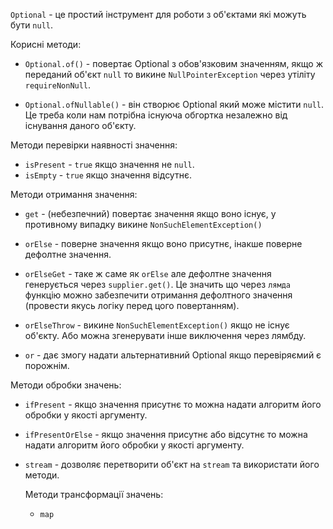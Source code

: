 `Optional` - це простий інструмент для роботи з об'єктами які можуть бути `null`.

Корисні методи:
- `Optional.of()` - повертає Optional з обов'язковим значенням, якщо ж переданий об'єкт `null` то викине `NullPointerException` через утіліту `requireNonNull`.
  >
- `Optional.ofNullable()` - він створює Optional який може містити `null`. Це треба коли нам потрібна існуюча обгортка незалежно від існування даного об'єкту.

Методи перевірки наявності значення:
- `isPresent` - `true` якщо значення не `null`.
- `isEmpty` - `true` якщо значення відсутнє.

Методи отримання значення:
- `get` - (небезпечний) повертає значення якщо воно існує, у противному випадку викине `NonSuchElementException()`
  >
- `orElse` - поверне значення якщо воно присутнє, інакше поверне дефолтне значення.
  >
- `orElseGet` - таке ж саме як `orElse` але дефолтне значення генерується через `supplier.get()`. Це значить що через `лямда` функцію можно забезпечити отримання дефолтного значення (провести якусь логіку перед цого повертанням).
  >
- `orElseThrow` - викине `NonSuchElementException()` якщо не існує об'єкту. Або можна згенерувати інше виключення через лямбду.
  >
- `or` - дає змогу надати альтернативний Optional якщо перевіряємий є порожнім.

Методи обробки значень:
- `ifPresent` - якщо значення присутнє то можна надати алгоритм його обробки у якості аргументу.
  >
- `ifPresentOrElse` - якщо значення присутнє або відсутнє то можна надати алгоритм його обробки у якості аргументу.
  >
- `stream` - дозволяє перетворити об'єкт на `stream` та використати його методи.
  
  Методи трансформації значень:
  - `map` 
